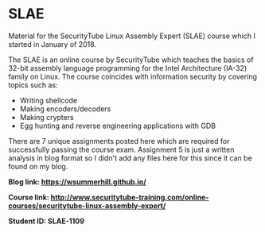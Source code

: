 # SLAE
Material for the SecurityTube Linux Assembly Expert (SLAE) course which I started in January of 2018.

The SLAE is an online course by SecurityTube which teaches the basics of 32-bit assembly language programming for the Intel Architecture (IA-32) family on Linux. The course coincides with information security by covering topics such as:
  - Writing shellcode
  - Making encoders/decoders
  - Making crypters
  - Egg hunting and reverse engineering applications with GDB

There are 7 unique assignments posted here which are required for successfully passing the course exam. Assignment 5 is just a written analysis in blog format so I didn't add any files here for this since it can be found on my blog.

**Blog link: https://wsummerhill.github.io/**

**Course link: http://www.securitytube-training.com/online-courses/securitytube-linux-assembly-expert/**

**Student ID: SLAE-1109**
